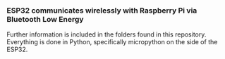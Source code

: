 ### ESP32 communicates wirelessly with Raspberry Pi via Bluetooth Low Energy

Further information is included in the folders found in this repository. Everything is done in Python, specifically micropython on the side of the ESP32.
